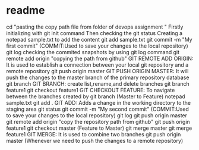 # readme
cd "pasting the copy path file from folder of devops assignment "
Firstly initializing with git init command
Then checking the git status
Creating a notepad sample.txt to add the content
git add sample.txt
git commit -m "My first commit" (COMMIT:Used to save your changes to the local repository)
git log
checking the commited snapshots by using git log command
git remote add origin "copying the path from github"
GIT REMOTE ADD ORIGIN: It is used to establish a connection between your local git repository and a remote repository
git push origin master
GIT PUSH ORIGIN MASTER: It will push the changes to the master branch of the primary repository database
git branch
GIT BRANCH: create list,rename,and delete branches
git branch feature1
git checkout feature1
GIT CHECKOUT FEATURE: To navigate between the branches created by git branch (Master to Feature)
notepad sample.txt
git add .
GIT ADD: Adds a change in the working directory to the staging area
git status
git commit -m "My second commit" (COMMIT:Used to save your changes to the local repository)
git log
git push origin master
git remote add origin "copy the repository path from github"
git push origin feature1
git checkout master (Feature to Master)
git merge master
git merge feature1
GIT MERGE: It is used to combine two branches
git push origin master (Whenever we need to push the changes to a remote repository)
